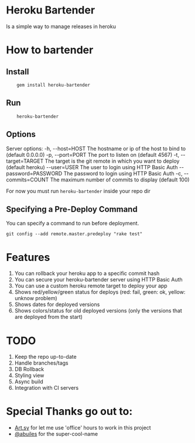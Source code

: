 # Heroku Bartender
Is a simple way to manage releases in heroku

# How to bartender
## Install
        gem install heroku-bartender
## Run
        heroku-bartender
## Options
Server options:
    -h, --host=HOST                  The hostname or ip of the host to bind to (default 0.0.0.0)
    -p, --port=PORT                  The port to listen on (default 4567)
    -t, --target=TARGET              The target is the git remote in which you want to deploy (default heroku)
        --user=USER                  The user to login using HTTP Basic Auth
        --password=PASSWORD          The password to login using HTTP Basic Auth
    -c, --commits=COUNT              The maximum number of commits to display (default 100)

For now you must run `heroku-bartender` inside your repo dir

## Specifying a Pre-Deploy Command

You can specify a command to run before deployment.

    git config --add remote.master.predeploy "rake test"


# Features
1. You can rollback your heroku app to a specific commit hash
2. You can secure your heroku-bartender server using HTTP Basic Auth
3. You can use a custom heroku remote target to deploy your app
4. Shows red/yellow/green status for deploys (red: fail, green: ok, yellow: unknow problem)
5. Shows dates for deployed versions
6. Shows colors/status for old deployed versions (only the versions that are deployed from the start)

# TODO
1. Keep the repo up-to-date
2. Handle branches/tags
3. DB Rollback
4. Styling view
5. Async build
6. Integration with CI servers

# Special Thanks go out to:
* [Art.sy](http://art.sy/) for let me use 'office' hours to work in this project
* [@abuiles](https://github.com/abuiles) for the super-cool-name 

